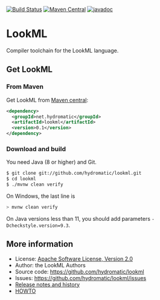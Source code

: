 <!--
{% comment %}
Licensed to the LookML Authors under one or more contributor
license agreements.  See the NOTICE file distributed with this
work for additional information regarding copyright ownership.
The LookML Authors license this file to you under the Apache
License, Version 2.0 (the "License"); you may not use this
file except in compliance with the License.  You may obtain a
copy of the License at

http://www.apache.org/licenses/LICENSE-2.0

Unless required by applicable law or agreed to in writing,
software distributed under the License is distributed on an
"AS IS" BASIS, WITHOUT WARRANTIES OR CONDITIONS OF ANY KIND,
either express or implied.  See the License for the specific
language governing permissions and limitations under the
License.
{% endcomment %}
-->
[![Build Status](https://github.com/hydromatic/lookml/actions/workflows/main.yml/badge.svg?branch=main)](https://github.com/hydromatic/lookml/actions?query=branch%3Amain)
[![Maven Central](https://maven-badges.herokuapp.com/maven-central/net.hydromatic/lookml/badge.svg)](https://maven-badges.herokuapp.com/maven-central/net.hydromatic/lookml)
[![javadoc](https://javadoc.io/badge2/net.hydromatic/lookml/javadoc.svg)](https://javadoc.io/doc/net.hydromatic/lookml)

# LookML

Compiler toolchain for the LookML language.

## Get LookML

### From Maven

Get LookML from
<a href="https://search.maven.org/#search%7Cga%7C1%7Ca%3Alookml">Maven central</a>:

```xml
<dependency>
  <groupId>net.hydromatic</groupId>
  <artifactId>lookml</artifactId>
  <version>0.1</version>
</dependency>
```

### Download and build

You need Java (8 or higher) and Git.

```bash
$ git clone git://github.com/hydromatic/lookml.git
$ cd lookml
$ ./mvnw clean verify
```

On Windows, the last line is

```bash
> mvnw clean verify
```

On Java versions less than 11, you should add parameters
`-Dcheckstyle.version=9.3`.

## More information

* License: <a href="LICENSE">Apache Software License, Version 2.0</a>
* Author: the LookML Authors
* Source code: https://github.com/hydromatic/lookml
* Issues: https://github.com/hydromatic/lookml/issues
* <a href="HISTORY.md">Release notes and history</a>
* <a href="HOWTO.md">HOWTO</a>
